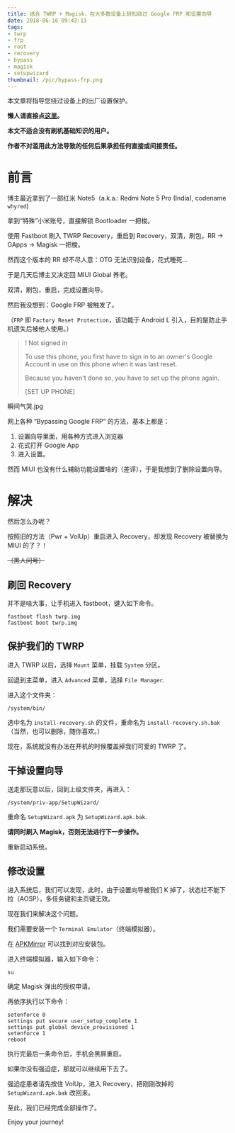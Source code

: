 ```yaml
---
title: 结合 TWRP + Magisk，在大多数设备上轻松绕过 Google FRP 和设置向导
date: 2018-06-16 09:43:13
tags:
- twrp
- frp
- root
- recovery
- bypass
- magisk
- setupwizard
thumbnail: /pic/bypass-frp.png
---
```


本文章将指导您绕过设备上的出厂设置保护。
<!-- more -->

**懒人请直接点[这里](#解决)。**

**本文不适合没有刷机基础知识的用户。**

**作者不对滥用此方法导致的任何后果承担任何直接或间接责任。**

# 前言

博主最近拿到了一部红米 Note5（a.k.a.: Redmi Note 5 Pro (India), codename `whyred`)

拿到“特殊”小米账号，直接解锁 Bootloader 一把梭。

使用 Fastboot 刷入 TWRP Recovery，重启到 Recovery，双清，刷包，RR -> GApps -> Magisk 一把梭。

然而这个版本的 RR 却不尽人意：OTG 无法识别设备，花式睡死...

于是几天后博主又决定回 MIUI Global 养老。

双清，刷包，重启，完成设置向导。

然后我没想到：Google FRP 被触发了。

（`FRP` 即 `Factory Reset Protection`，该功能于 Android L 引入，目的是防止手机遗失后被他人使用。）

>! Not signed in
>
>To use this phone, you first have to sign in to an owner's Google Account in use on this phone when it was last reset.
>
>Because you haven't done so, you have to set up the phone again.
>
>[SET UP PHONE]

瞬间气哭.jpg

网上各种 “Bypassing Google FRP” 的方法，基本上都是：

1. 设置向导里面，用各种方式进入浏览器
2. 花式打开 Google App
3. 进入设置。

然而 MIUI 也没有什么辅助功能设置啥的（差评），于是我想到了删除设置向导。

# 解决

然后怎么办呢？

按照旧的方法（Pwr + VolUp）重启进入 Recovery，却发现 Recovery 被替换为 MIUI 的了？！

~~（黑人问号）~~

## 刷回 Recovery

并不是啥大事，让手机进入 fastboot，键入如下命令。

```
fastboot flash twrp.img
fastboot boot twrp.img
```

## 保护我们的 TWRP

进入 TWRP 以后，选择 `Mount` 菜单，挂载 `System` 分区。

回退到主菜单，进入 `Advanced` 菜单，选择 `File Manager`.

进入这个文件夹：

`/system/bin/`

选中名为 `install-recovery.sh` 的文件，重命名为 `install-recovery.sh.bak`（当然，也可以删除，随你喜欢。）

现在，系统就没有办法在开机的时候覆盖掉我们可爱的 TWRP 了。

## 干掉设置向导

送走那玩意以后，回到上级文件夹，再进入：

`/system/priv-app/SetupWizard/`

重命名 `SetupWizard.apk` 为 `SetupWizard.apk.bak`.

**请同时刷入 Magisk，否则无法进行下一步操作。**

重新启动系统。

## 修改设置

进入系统后，我们可以发现，此时，由于设置向导被我们 K 掉了，状态栏不能下拉（AOSP），多任务键和主页键无效。

现在我们来解决这个问题。

我们需要安装一个 `Terminal Emulator`（终端模拟器）。

在 [APKMirror](https://www.apkmirror.com/apk/jack-palevich/terminal-emulator/terminal-emulator-1-0-70-release/terminal-emulator-1-0-70-android-apk-download/download/) 可以找到对应安装包。

进入终端模拟器，输入如下命令：

`su`

确定 Magisk 弹出的授权申请。

再依序执行以下命令：

```
setenforce 0
settings put secure user_setup_complete 1
settings put global device_provisioned 1
setenforce 1
reboot
```

执行完最后一条命令后，手机会黑屏重启。

如果你没有强迫症，那就可以继续用下去了。

强迫症患者请先按住 VolUp，进入 Recovery，把刚刚改掉的 `SetupWizard.apk.bak` 改回来。

至此，我们已经完成全部操作了。

Enjoy your journey!